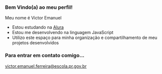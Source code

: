 ### Bem Vindo(a) ao meu perfil!

Meu nome é Victor Emanuel

- Estou estudando na [Alura](https://www.alura.com.br)
- Estou me desenvolvendo na linguagem JavaScript
- Utilizo este espaço para minha organização e compartilhamento de meu projetos desenvolvidos

### Para entrar em contato comigo...

victor.emanuel.ferreira@escola.pr.gov.br
